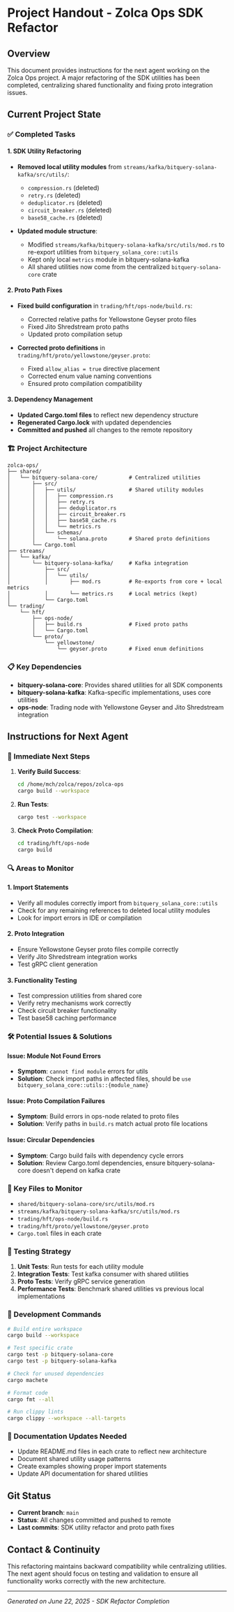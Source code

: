 # Project Handout - Zolca Ops SDK Refactor

## Overview
This document provides instructions for the next agent working on the Zolca Ops project. A major refactoring of the SDK utilities has been completed, centralizing shared functionality and fixing proto integration issues.

## Current Project State

### ✅ Completed Tasks

#### 1. SDK Utility Refactoring
- **Removed local utility modules** from `streams/kafka/bitquery-solana-kafka/src/utils/`:
  - `compression.rs` (deleted)
  - `retry.rs` (deleted)
  - `deduplicator.rs` (deleted)
  - `circuit_breaker.rs` (deleted)
  - `base58_cache.rs` (deleted)

- **Updated module structure**:
  - Modified `streams/kafka/bitquery-solana-kafka/src/utils/mod.rs` to re-export utilities from `bitquery_solana_core::utils`
  - Kept only local `metrics` module in bitquery-solana-kafka
  - All shared utilities now come from the centralized `bitquery-solana-core` crate

#### 2. Proto Path Fixes
- **Fixed build configuration** in `trading/hft/ops-node/build.rs`:
  - Corrected relative paths for Yellowstone Geyser proto files
  - Fixed Jito Shredstream proto paths
  - Updated proto compilation setup

- **Corrected proto definitions** in `trading/hft/proto/yellowstone/geyser.proto`:
  - Fixed `allow_alias = true` directive placement
  - Corrected enum value naming conventions
  - Ensured proto compilation compatibility

#### 3. Dependency Management
- **Updated Cargo.toml files** to reflect new dependency structure
- **Regenerated Cargo.lock** with updated dependencies
- **Committed and pushed** all changes to the remote repository

### 🏗️ Project Architecture

```
zolca-ops/
├── shared/
│   └── bitquery-solana-core/          # Centralized utilities
│       ├── src/
│       │   ├── utils/                 # Shared utility modules
│       │   │   ├── compression.rs
│       │   │   ├── retry.rs
│       │   │   ├── deduplicator.rs
│       │   │   ├── circuit_breaker.rs
│       │   │   ├── base58_cache.rs
│       │   │   └── metrics.rs
│       │   └── schemas/
│       │       └── solana.proto       # Shared proto definitions
│       └── Cargo.toml
├── streams/
│   └── kafka/
│       └── bitquery-solana-kafka/     # Kafka integration
│           ├── src/
│           │   └── utils/
│           │       ├── mod.rs         # Re-exports from core + local metrics
│           │       └── metrics.rs     # Local metrics (kept)
│           └── Cargo.toml
└── trading/
    └── hft/
        ├── ops-node/
        │   ├── build.rs               # Fixed proto paths
        │   └── Cargo.toml
        └── proto/
            └── yellowstone/
                └── geyser.proto       # Fixed enum definitions
```

### 📋 Key Dependencies

- **bitquery-solana-core**: Provides shared utilities for all SDK components
- **bitquery-solana-kafka**: Kafka-specific implementations, uses core utilities
- **ops-node**: Trading node with Yellowstone Geyser and Jito Shredstream integration

## Instructions for Next Agent

### 🎯 Immediate Next Steps

1. **Verify Build Success**:
   ```bash
   cd /home/mch/zolca/repos/zolca-ops
   cargo build --workspace
   ```

2. **Run Tests**:
   ```bash
   cargo test --workspace
   ```

3. **Check Proto Compilation**:
   ```bash
   cd trading/hft/ops-node
   cargo build
   ```

### 🔍 Areas to Monitor

#### 1. Import Statements
- Verify all modules correctly import from `bitquery_solana_core::utils`
- Check for any remaining references to deleted local utility modules
- Look for import errors in IDE or compilation

#### 2. Proto Integration
- Ensure Yellowstone Geyser proto files compile correctly
- Verify Jito Shredstream integration works
- Test gRPC client generation

#### 3. Functionality Testing
- Test compression utilities from shared core
- Verify retry mechanisms work correctly
- Check circuit breaker functionality
- Test base58 caching performance

### 🛠️ Potential Issues & Solutions

#### Issue: Module Not Found Errors
- **Symptom**: `cannot find module` errors for utils
- **Solution**: Check import paths in affected files, should be `use bitquery_solana_core::utils::{module_name}`

#### Issue: Proto Compilation Failures
- **Symptom**: Build errors in ops-node related to proto files
- **Solution**: Verify paths in `build.rs` match actual proto file locations

#### Issue: Circular Dependencies
- **Symptom**: Cargo build fails with dependency cycle errors
- **Solution**: Review Cargo.toml dependencies, ensure bitquery-solana-core doesn't depend on kafka crate

### 📁 Key Files to Monitor

- `shared/bitquery-solana-core/src/utils/mod.rs`
- `streams/kafka/bitquery-solana-kafka/src/utils/mod.rs`
- `trading/hft/ops-node/build.rs`
- `trading/hft/proto/yellowstone/geyser.proto`
- `Cargo.toml` files in each crate

### 🧪 Testing Strategy

1. **Unit Tests**: Run tests for each utility module
2. **Integration Tests**: Test kafka consumer with shared utilities
3. **Proto Tests**: Verify gRPC service generation
4. **Performance Tests**: Benchmark shared utilities vs previous local implementations

### 🔧 Development Commands

```bash
# Build entire workspace
cargo build --workspace

# Test specific crate
cargo test -p bitquery-solana-core
cargo test -p bitquery-solana-kafka

# Check for unused dependencies
cargo machete

# Format code
cargo fmt --all

# Run clippy lints
cargo clippy --workspace --all-targets
```

### 📝 Documentation Updates Needed

- Update README.md files in each crate to reflect new architecture
- Document shared utility usage patterns
- Create examples showing proper import statements
- Update API documentation for shared utilities

## Git Status
- **Current branch**: `main`
- **Status**: All changes committed and pushed to remote
- **Last commits**: SDK utility refactor and proto path fixes

## Contact & Continuity
This refactoring maintains backward compatibility while centralizing utilities. The next agent should focus on testing and validation to ensure all functionality works correctly with the new architecture.

---
*Generated on June 22, 2025 - SDK Refactor Completion*
